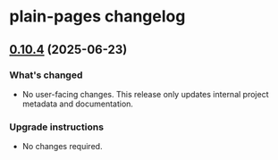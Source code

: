 # plain-pages changelog

## [0.10.4](https://github.com/dropseed/plain/releases/plain-pages@0.10.4) (2025-06-23)

### What's changed

- No user-facing changes. This release only updates internal project metadata and documentation.

### Upgrade instructions

- No changes required.
